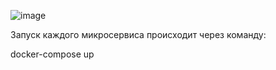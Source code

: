 ![image](https://github.com/user-attachments/assets/62a1589b-562c-4868-8c8e-00d652441e83)

Запуск каждого микросервиса происходит через команду:

docker-compose up
